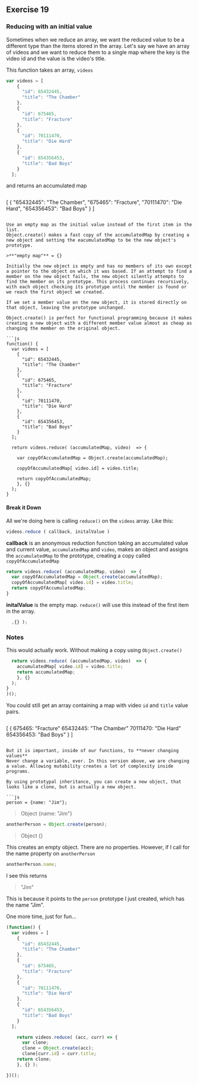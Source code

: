 ## Exercise 19
### Reducing with an initial value
Sometimes when we reduce an array, we want the reduced value to be a different type than the items stored in the array. Let's say we have an array of videos and we want to reduce them to a single map where the key is the video id and the value is the video's title.

This function takes an array, `videos` 

```js
var videos = [
    {
      "id": 65432445,
      "title": "The Chamber"
    },
    {
      "id": 675465,
      "title": "Fracture"
    },
    {
      "id": 70111470,
      "title": "Die Hard"
    },
    {
      "id": 654356453,
      "title": "Bad Boys"
    }
  ];
```

and returns an accumulated map 

>```js
 [
     {
         "65432445": "The Chamber",
         "675465": "Fracture",
         "70111470": "Die Hard",
         "654356453": "Bad Boys"
     }
 ]
```

Use an empty map as the initial value instead of the first item in the list.
Object.create() makes a fast copy of the accumulatedMap by creating a new object and setting the eacumulatedMap to be the new object's prototype.   

>**"empty map"** = {}

Initially the new object is empty and has no members of its own except a pointer to the object on which it was based. If an attempt to find a member on the new object fails, the new object silently attempts to find the member on its prototype. This process continues recursively, with each object checking its prototype until the member is found or we reach the first object we created.  

If we set a member value on the new object, it is stored directly on that object, leaving the prototype unchanged.  

Object.create() is perfect for functional programming because it makes creating a new object with a different member value almost as cheap as changing the member on the original object. 

```js
function() {
  var videos = [
    {
      "id": 65432445,
      "title": "The Chamber"
    },
    {
      "id": 675465,
      "title": "Fracture"
    },
    {
      "id": 70111470,
      "title": "Die Hard"
    },
    {
      "id": 654356453,
      "title": "Bad Boys"
    }
  ];

  return videos.reduce( (accumulatedMap, video)  => {

    var copyOfAccumulatedMap = Object.create(accumulatedMap);

    copyOfAccumulatedMap[ video.id] = video.title;

    return copyOfAccumulatedMap;
    }, {} 
  );
}

```
#### Break it Down

All we're doing here is calling `reduce()` on the `videos` array. 
Like this: 

```js
videos.reduce ( callback, initalValue )
```
**callback** is an anonymous reduction function taking an accumulated value and current value, `accumulatedMap` and `video`, makes an object and assigns the `accumulatedMap` to the prototype, creating a copy called `copyOfAccumulatedMap` 

```js
return videos.reduce( (accumulatedMap, video)  => {
  var copyOfAccumulatedMap = Object.create(accumulatedMap);
  copyOfAccumulatedMap[ video.id] = video.title;
  return copyOfAccumulatedMap;
}
```
**initalValue** is the empty map. `reduce()` will use this instead of the first item in the array. 

```js
  ,{} );
```
### Notes
This would actually work. Without making a copy using `Object.create()`

```js
  return videos.reduce( (accumulatedMap, video)  => {
    accumulatedMap[ video.id] = video.title;
    return accumulatedMap;
    }, {} 
  );
}
)();

```
You could still get an array containing a map with video `id` and `title` value pairs.  

>```js
  [
      {
        675465: "Fracture"
        65432445: "The Chamber"
        70111470: "Die Hard"
        654356453: "Bad Boys"
      }
  ]
```

But it is important, inside of our functions, to **never changing values**
Never change a variable, ever. In this version above, we are changing a value. Allowing mutability creates a lot of complexity inside programs.   

By using prototypal inheritance, you can create a new object, that looks like a clone, but is actually a new object. 

```js
person = {name: "Jim"};
```
> Object {name: "Jim"}

```js
anotherPerson = Object.create(person);
```
> Object {}

This creates an empty object. There are no properties.
However, if I call for the name property on `anotherPerson` 
```js
anotherPerson.name;
```
I see this returns 

>"Jim"

This is because it points to the `person` prototype I just created, which has the name "Jim".

One more time, just for fun...
```js
(function() {
  var videos = [
    {
      "id": 65432445,
      "title": "The Chamber"
    },
    {
      "id": 675465,
      "title": "Fracture"
    },
    {
      "id": 70111470,
      "title": "Die Hard"
    },
    {
      "id": 654356453,
      "title": "Bad Boys"
    }
  ];

    return videos.reduce( (acc, curr) => {
      var clone;
      clone = Object.create(acc);
      clone[curr.id] = curr.title;
    return clone;
    }, {} );

})();
```
